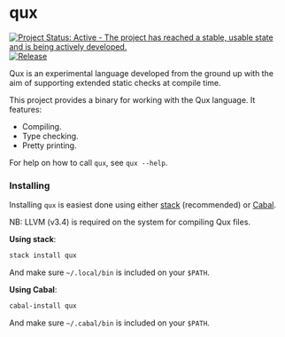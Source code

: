 # qux

[![Project Status: Active - The project has reached a stable, usable state and is being actively developed.](http://www.repostatus.org/badges/1.0.0/active.svg)](http://www.repostatus.org/#active)
[![Release](https://img.shields.io/github/release/qux-lang/qux.svg)](https://github.com/qux-lang/qux/releases)

Qux is an experimental language developed from the ground up with the aim of supporting extended
    static checks at compile time.

This project provides a binary for working with the Qux language.
It features:
* Compiling.
* Type checking.
* Pretty printing.

For help on how to call `qux`, see `qux --help`.

### Installing

Installing `qux` is easiest done using either [stack](https://github.com/commercialhaskell/stack)
    (recommended) or [Cabal](https://github.com/haskell/cabal).

NB: LLVM (v3.4) is required on the system for compiling Qux files.

**Using stack**:

```bash
stack install qux
```

And make sure `~/.local/bin` is included on your `$PATH`.

**Using Cabal**:

```bash
cabal-install qux
```

And make sure `~/.cabal/bin` is included on your `$PATH`.

